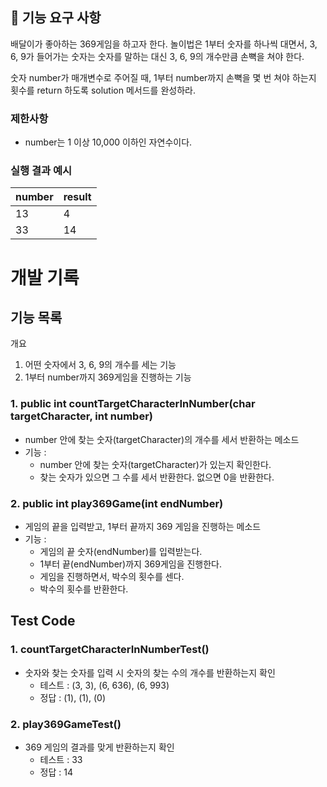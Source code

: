 ## 🚀 기능 요구 사항

배달이가 좋아하는 369게임을 하고자 한다. 놀이법은 1부터 숫자를 하나씩 대면서, 3, 6, 9가 들어가는 숫자는 숫자를 말하는 대신 3, 6, 9의 개수만큼 손뼉을 쳐야 한다.

숫자 number가 매개변수로 주어질 때, 1부터 number까지 손뼉을 몇 번 쳐야 하는지 횟수를 return 하도록 solution 메서드를 완성하라.

### 제한사항

- number는 1 이상 10,000 이하인 자연수이다.

### 실행 결과 예시

| number | result |
| --- | --- |
| 13 | 4 |
| 33 | 14 |

# 개발 기록

## 기능 목록

개요
1. 어떤 숫자에서 3, 6, 9의 개수를 세는 기능
2. 1부터 number까지 369게임을 진행하는 기능

### 1. public int countTargetCharacterInNumber(char targetCharacter, int number)
- number 안에 찾는 숫자(targetCharacter)의 개수를 세서 반환하는 메소드
- 기능 : 
  - number 안에 찾는 숫자(targetCharacter)가 있는지 확인한다.
  - 찾는 숫자가 있으면 그 수를 세서 반환한다. 없으면 0을 반환한다.

### 2. public int play369Game(int endNumber)
- 게임의 끝을 입력받고, 1부터 끝까지 369 게임을 진행하는 메소드
- 기능 :
  - 게임의 끝 숫자(endNumber)를 입력받는다.
  - 1부터 끝(endNumber)까지 369게임을 진행한다.
  - 게임을 진행하면서, 박수의 횟수를 센다.
  - 박수의 횟수를 반환한다.

## Test Code
### 1. countTargetCharacterInNumberTest()
- 숫자와 찾는 숫자를 입력 시 숫자의 찾는 수의 개수를 반환하는지 확인
  - 테스트 : (3, 3), (6, 636), (6, 993)
  - 정답 : (1), (1), (0)

### 2. play369GameTest()
- 369 게임의 결과를 맞게 반환하는지 확인
  - 테스트 : 33
  - 정답 : 14

